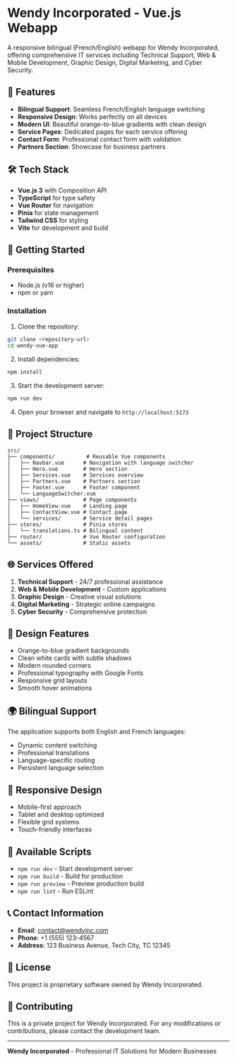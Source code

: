 # Wendy Incorporated - Vue.js Webapp

A responsive bilingual (French/English) webapp for Wendy Incorporated, offering comprehensive IT services including Technical Support, Web & Mobile Development, Graphic Design, Digital Marketing, and Cyber Security.

## 🌟 Features

- **Bilingual Support**: Seamless French/English language switching
- **Responsive Design**: Works perfectly on all devices
- **Modern UI**: Beautiful orange-to-blue gradients with clean design
- **Service Pages**: Dedicated pages for each service offering
- **Contact Form**: Professional contact form with validation
- **Partners Section**: Showcase for business partners

## 🛠️ Tech Stack

- **Vue.js 3** with Composition API
- **TypeScript** for type safety
- **Vue Router** for navigation
- **Pinia** for state management
- **Tailwind CSS** for styling
- **Vite** for development and build

## 🚀 Getting Started

### Prerequisites

- Node.js (v16 or higher)
- npm or yarn

### Installation

1. Clone the repository:
```bash
git clone <repository-url>
cd wendy-vue-app
```

2. Install dependencies:
```bash
npm install
```

3. Start the development server:
```bash
npm run dev
```

4. Open your browser and navigate to `http://localhost:5173`

## 📁 Project Structure

```
src/
├── components/          # Reusable Vue components
│   ├── Navbar.vue      # Navigation with language switcher
│   ├── Hero.vue        # Hero section
│   ├── Services.vue    # Services overview
│   ├── Partners.vue    # Partners section
│   ├── Footer.vue      # Footer component
│   └── LanguageSwitcher.vue
├── views/              # Page components
│   ├── HomeView.vue    # Landing page
│   ├── ContactView.vue # Contact page
│   └── services/       # Service detail pages
├── stores/             # Pinia stores
│   └── translations.ts # Bilingual content
├── router/             # Vue Router configuration
└── assets/             # Static assets
```

## 🌐 Services Offered

1. **Technical Support** - 24/7 professional assistance
2. **Web & Mobile Development** - Custom applications
3. **Graphic Design** - Creative visual solutions
4. **Digital Marketing** - Strategic online campaigns
5. **Cyber Security** - Comprehensive protection

## 🎨 Design Features

- Orange-to-blue gradient backgrounds
- Clean white cards with subtle shadows
- Modern rounded corners
- Professional typography with Google Fonts
- Responsive grid layouts
- Smooth hover animations

## 🌍 Bilingual Support

The application supports both English and French languages:
- Dynamic content switching
- Professional translations
- Language-specific routing
- Persistent language selection

## 📱 Responsive Design

- Mobile-first approach
- Tablet and desktop optimized
- Flexible grid systems
- Touch-friendly interfaces

## 🔧 Available Scripts

- `npm run dev` - Start development server
- `npm run build` - Build for production
- `npm run preview` - Preview production build
- `npm run lint` - Run ESLint

## 📞 Contact Information

- **Email**: contact@wendyinc.com
- **Phone**: +1 (555) 123-4567
- **Address**: 123 Business Avenue, Tech City, TC 12345

## 📄 License

This project is proprietary software owned by Wendy Incorporated.

## 🤝 Contributing

This is a private project for Wendy Incorporated. For any modifications or contributions, please contact the development team.

---

**Wendy Incorporated** - Professional IT Solutions for Modern Businesses
